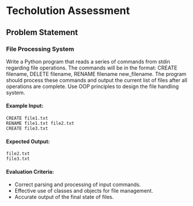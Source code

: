 # Techolution Assessment

## Problem Statement

### File Processing System
Write a Python program that reads a series of commands from stdin regarding file operations. 
The commands will be in the format: CREATE filename, DELETE filename, RENAME filename new_filename. 
The program should process these commands and output the current list of files after all operations are complete. 
Use OOP principles to design the file handling system.

#### Example Input:
```
CREATE file1.txt
RENAME file1.txt file2.txt
CREATE file3.txt
```
#### Expected Output:
```
file2.txt
file3.txt
```

#### Evaluation Criteria:
- Correct parsing and processing of input commands.
- Effective use of classes and objects for file management.
- Accurate output of the final state of files.

